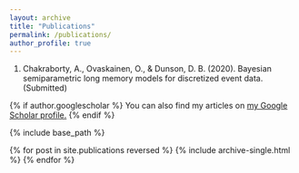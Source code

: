 ```yaml
---
layout: archive
title: "Publications"
permalink: /publications/
author_profile: true
---
```

1. Chakraborty, A., Ovaskainen, O., & Dunson, D. B. (2020). Bayesian semiparametric long memory models for discretized event data. (Submitted)

{% if author.googlescholar %}
  You can also find my articles on <u><a href="{{author.googlescholar}}">my Google Scholar profile</a>.</u>
{% endif %}

{% include base_path %}

{% for post in site.publications reversed %}
  {% include archive-single.html %}
{% endfor %}
